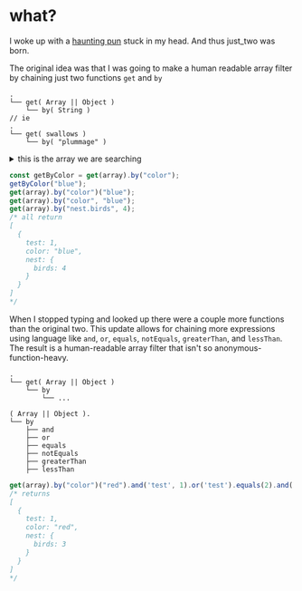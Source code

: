 # what?
I woke up with a [haunting pun](https://www.youtube.com/watch?v=UVtpXvzzXiA&t=1m20s) stuck in my head.  And thus just_two was born.

The original idea was that I was going to make a human readable array filter by chaining just two functions `get` and `by`
```
.
└── get( Array || Object )
    └── by( String )
// ie
.
└── get( swallows )
    └── by( "plummage" )
```
<details>
<summary>this is the array we are searching</summary>

<pre>
// i.e.
const arr = [
  {
    test: 1,
    color: "blue",
    nest: {
      birds: 4
    }
  },
  {
    test: 1,
    color: "red"
  },
  {
    test: 2,
    color: "red"
  },
  {
    test: 1,
    color: "red",
    nest: {
      birds: 3
    }
  }
];
</pre>
</details>

``` js
const getByColor = get(array).by("color");
getByColor("blue");
get(array).by("color")("blue");
get(array).by("color", "blue");
get(array).by("nest.birds", 4);
/* all return
[
  {
    test: 1,
    color: "blue",
    nest: {
      birds: 4
    }
  }
]
*/
```
When I stopped typing and looked up there were a couple more functions than the original two. This update allows for chaining more expressions using language like `and`, `or`, `equals`, `notEquals`, `greaterThan`, and `lessThan`.  The result is a human-readable array filter that isn't so anonymous-function-heavy.
```
.
└── get( Array || Object )
    └── by
        └── ...

( Array || Object ).
└── by
    ├── and
    ├── or
    ├── equals
    ├── notEquals
    ├── greaterThan
    ├── lessThan
```
``` js
get(array).by("color")("red").and('test', 1).or('test').equals(2).and('nest.birds').greaterThan(2);
/* returns
[
  {
    test: 1,
    color: "red",
    nest: {
      birds: 3
    }
  }
]
*/
```